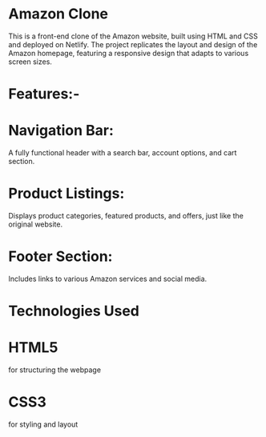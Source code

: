 # Amazon Clone
This is a front-end clone of the Amazon website, built using HTML and CSS and deployed on Netlify.
The project replicates the layout and design of the Amazon homepage, featuring a responsive design that adapts to various screen sizes.

# Features:-
# Navigation Bar:
A fully functional header with a search bar, account options, and cart section.
# Product Listings:
Displays product categories, featured products, and offers, just like the original website.
# Footer Section:
Includes links to various Amazon services and social media.
# Technologies Used
# HTML5
for structuring the webpage
# CSS3 
for styling and layout
